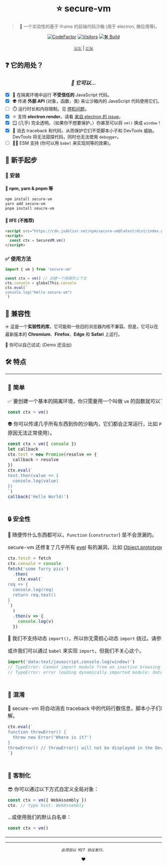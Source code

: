 <div align="center">

# ⭐ secure-vm

> 🧪 一个实验性的基于 iframe 的前端代码沙箱 (用于 electron, 微应用等)。

[![CodeFactor](https://www.codefactor.io/repository/github/furryr/secure-vm/badge)](https://www.codefactor.io/repository/github/furryr/secure-vm)
[![Visitors](https://hits.dwyl.com/FurryR/secure-vm.svg?style=flat-square)](http://github.com/FurryR/secure-vm)
[![🛠️ Build](https://github.com/FurryR/secure-vm/actions/workflows/ci.yaml/badge.svg)](https://github.com/FurryR/secure-vm/actions/workflows/ci.yaml)

[🇺🇸](./README.md) | [🇨🇳](./README-zh_CN.md)

</div>

## ❓ 它的用处？

<div align="center">

### _👻 它可以..._

</div>

- [x] 🔐 在隔离环境中运行 **不受信任的** JavaScript 代码。
- [x] 👽 传递 **外部 API** (对象，函数，类) 来让沙箱内的 JavaScript 代码使用它们。
- [ ] ⏱️ 运行时长和内存限制。见 [停机问题](https://brilliant.org/wiki/halting-problem)。
- [x] ⚛️ 支持 **electron render**。请看 [来自 electron 的 issue](https://github.com/electron/electron/issues/25888)。
- [x] 🪟 (几乎) 完全透明。（如果你不想要保护，）你甚至可以将 `vm()` 换成 `window`！
- [x] 🤔 消去 traceback 和代码，从而保护它们不受脚本小子和 DevTools 威胁。DevTools 将无法窥探代码，同时也无法使用 `debugger`。
- [ ] 🧑‍💻 ESM 支持 (你可以用 `babel` 来实现同等的效果)。

## 📃 新手起步

### 🔽 安装

#### 🦊 npm, yarn & pnpm 等

```bash
npm install secure-vm
yarn add secure-vm
pnpm install seucre-vm
```

#### 👾 IIFE (不推荐)

```html
<script src="https://cdn.jsdelivr.net/npm/secure-vm@latest/dist/index.global.js"></script>
<script>
  const ctx = SecureVM.vm()
</script>
```

### ✅ 使用方法

```js
import { vm } from 'secure-vm'

const ctx = vm() // 创建一个隔离的上下文
ctx.console = globalThis.console
ctx.eval(`
console.log("Hello secure-vm")
`)
```

## 🐺 兼容性

☣️ 这是一个**实验性的库**，它可能和一些旧的浏览器内核不兼容。但是，它可以在最新版本的 **Chromium**、**Firefox**、**Edge** 和 **Safari** 上运行。

💫 你可以自己试试: (Demo 还没出)

## 🛠️ 特点

<table>
<tr><td>

### 🔰 简单

✅ 要创建一个基本的隔离环境，你只需要用一个叫做 `vm` 的函数就可以了。

```js
const ctx = vm()
```

👽 你可以传递几乎所有东西到你的沙箱内，它们都会正常运行，比如 `Promise`（一部分函数，比如 `ArrayBuffer`，因为未知原因无法正常使用）。

```js
const ctx = vm({ console })
let callback
ctx.test = new Promise(resolve => {
  callback = resolve
})
ctx.eval(`
test.then(value => {
  console.log(value)
})
`)
callback('Hello World!')
```

<img width=2000 />

</td></tr>
<tr><td>

### 🔒 安全性

🥰 随便传什么东西都可以，`Function` (`constructor`) 是不会泄漏的。

secure-vm 还修复了几乎所有 [evel](https://github.com/natevw/evel) 有的漏洞，比如 [Object.prototype](https://github.com/natevw/evel/issues/27) 绕过无效。

```js
ctx.fetch = fetch
ctx.console = console
fetch('some furry pics')
  .then(
    ctx.eval(`
req => {
  console.log(req)
  return req.text()
}
`)
  )
  .then(v => {
    console.log(v)
  })
```

🤖 我们不支持动态 `import()`，所以你无需担心动态 `import` 绕过。请参照 [来自 evel 的 issue](https://github.com/natevw/evel/issues/28)。

或许我们可以通过 `babel` 来实现 `import`，但我们不关心这个。

```js
import('data:text/javascript,console.log(window)')
// TypeError: Cannot import module from an inactive browsing context. (Chromium)
// TypeError: error loading dynamically imported module: data:text/javascript,console.log(window) (Firefox)
```

</td></tr>
<tr><td>

### 🤔 混淆

🔏 secure-vm 将自动消去 traceback 中的代码行数信息，脚本小子们将无法访问源代码。这样可以让你的项目更加难以破解。

```js
ctx.eval(`
function throwError() {
  throw new Error('Where is it?')
}
throwError() // throwError() will not be displayed in the DevTools traceback (Edge, Chromium, Firefox).
`)
```

</td></tr>
<tr><td>

### 🎨 客制化

😎 你可以通过以下方式自定义全局对象：

```js
const ctx = vm({ WebAssembly })
ctx. // type hint: WebAssembly
```

...或使用我们的默认白名单：

```js
const ctx = vm()
```

</td></tr>
</table>

---

<div align="center">

_`此项目以 MIT 协议发行。`_

❤️

</div>
